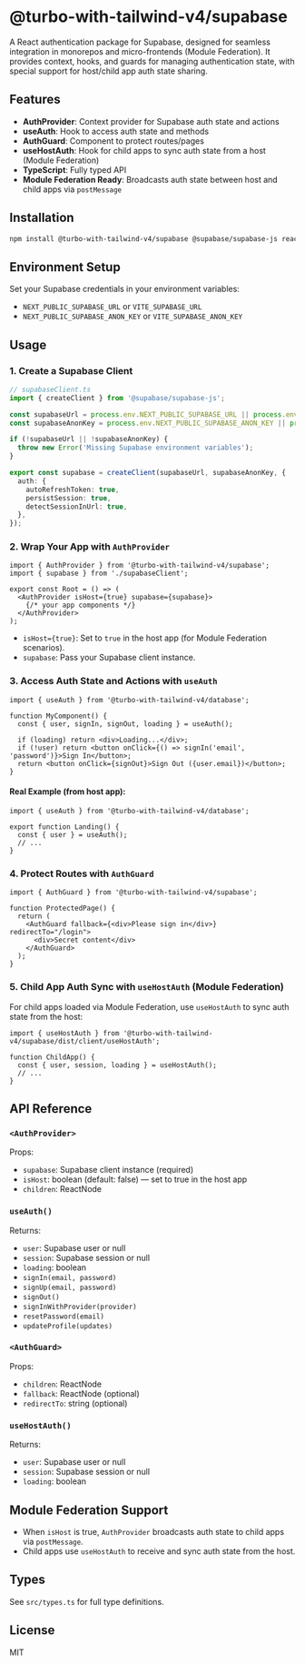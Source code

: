 # @turbo-with-tailwind-v4/supabase

A React authentication package for Supabase, designed for seamless integration in monorepos and micro-frontends (Module Federation). It provides context, hooks, and guards for managing authentication state, with special support for host/child app auth state sharing.

## Features
- **AuthProvider**: Context provider for Supabase auth state and actions
- **useAuth**: Hook to access auth state and methods
- **AuthGuard**: Component to protect routes/pages
- **useHostAuth**: Hook for child apps to sync auth state from a host (Module Federation)
- **TypeScript**: Fully typed API
- **Module Federation Ready**: Broadcasts auth state between host and child apps via `postMessage`

## Installation

```bash
npm install @turbo-with-tailwind-v4/supabase @supabase/supabase-js react
```

## Environment Setup

Set your Supabase credentials in your environment variables:

- `NEXT_PUBLIC_SUPABASE_URL` or `VITE_SUPABASE_URL`
- `NEXT_PUBLIC_SUPABASE_ANON_KEY` or `VITE_SUPABASE_ANON_KEY`

## Usage

### 1. Create a Supabase Client

```ts
// supabaseClient.ts
import { createClient } from '@supabase/supabase-js';

const supabaseUrl = process.env.NEXT_PUBLIC_SUPABASE_URL || process.env.VITE_SUPABASE_URL;
const supabaseAnonKey = process.env.NEXT_PUBLIC_SUPABASE_ANON_KEY || process.env.VITE_SUPABASE_ANON_KEY;

if (!supabaseUrl || !supabaseAnonKey) {
  throw new Error('Missing Supabase environment variables');
}

export const supabase = createClient(supabaseUrl, supabaseAnonKey, {
  auth: {
    autoRefreshToken: true,
    persistSession: true,
    detectSessionInUrl: true,
  },
});
```

### 2. Wrap Your App with `AuthProvider`

```tsx
import { AuthProvider } from '@turbo-with-tailwind-v4/supabase';
import { supabase } from './supabaseClient';

export const Root = () => (
  <AuthProvider isHost={true} supabase={supabase}>
    {/* your app components */}
  </AuthProvider>
);
```
- `isHost={true}`: Set to `true` in the host app (for Module Federation scenarios).
- `supabase`: Pass your Supabase client instance.

### 3. Access Auth State and Actions with `useAuth`

```tsx
import { useAuth } from '@turbo-with-tailwind-v4/database';

function MyComponent() {
  const { user, signIn, signOut, loading } = useAuth();

  if (loading) return <div>Loading...</div>;
  if (!user) return <button onClick={() => signIn('email', 'password')}>Sign In</button>;
  return <button onClick={signOut}>Sign Out ({user.email})</button>;
}
```

#### Real Example (from host app):
```tsx
import { useAuth } from '@turbo-with-tailwind-v4/database';

export function Landing() {
  const { user } = useAuth();
  // ...
}
```

### 4. Protect Routes with `AuthGuard`

```tsx
import { AuthGuard } from '@turbo-with-tailwind-v4/supabase';

function ProtectedPage() {
  return (
    <AuthGuard fallback={<div>Please sign in</div>} redirectTo="/login">
      <div>Secret content</div>
    </AuthGuard>
  );
}
```

### 5. Child App Auth Sync with `useHostAuth` (Module Federation)

For child apps loaded via Module Federation, use `useHostAuth` to sync auth state from the host:

```tsx
import { useHostAuth } from '@turbo-with-tailwind-v4/supabase/dist/client/useHostAuth';

function ChildApp() {
  const { user, session, loading } = useHostAuth();
  // ...
}
```

## API Reference

### `<AuthProvider>`
Props:
- `supabase`: Supabase client instance (required)
- `isHost`: boolean (default: false) — set to true in the host app
- `children`: ReactNode

### `useAuth()`
Returns:
- `user`: Supabase user or null
- `session`: Supabase session or null
- `loading`: boolean
- `signIn(email, password)`
- `signUp(email, password)`
- `signOut()`
- `signInWithProvider(provider)`
- `resetPassword(email)`
- `updateProfile(updates)`

### `<AuthGuard>`
Props:
- `children`: ReactNode
- `fallback`: ReactNode (optional)
- `redirectTo`: string (optional)

### `useHostAuth()`
Returns:
- `user`: Supabase user or null
- `session`: Supabase session or null
- `loading`: boolean

## Module Federation Support
- When `isHost` is true, `AuthProvider` broadcasts auth state to child apps via `postMessage`.
- Child apps use `useHostAuth` to receive and sync auth state from the host.

## Types
See `src/types.ts` for full type definitions.

## License
MIT
